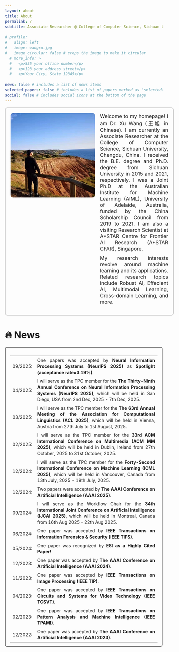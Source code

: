 ```yaml
---
layout: about
title: About
permalink: /
subtitle: Associate Researcher @ College of Computer Science, Sichuan University

# profile:
#   align: left
#   image: wangxu.jpg
#   image_circular: false # crops the image to make it circular
  # more_info: >
  #   <p>555 your office number</p>
  #   <p>123 your address street</p>
  #   <p>Your City, State 12345</p>

news: false # includes a list of news items
selected_papers: false # includes a list of papers marked as "selected={true}"
social: false # includes social icons at the bottom of the page
---
```


<!-- <div class="boxmine" style="width:100%;">
<p align="justify" style="font-size: 17px;">
Welcome to my homepage! I am Dr. Xu Wang (王旭). I am currently an Associate Researcher/Professor at the College of Computer Science, Sichuan University. I received the B.E. degree and Ph.D. degree from Sichuan University in 2015 and 2021, respectively. I was a Joint Ph.D at the Australian Institute for Machine Learning (AIML), University of Adelaide, funded by the China Scholarship Council from 2019 to 2021. 
</p>

<p align="justify" style="font-size: 17px;">
My research interests revolve around machine learning and its applications. Related research topics include Robust AI, Effecient AI, multimodal learning, cross-domain learning, and more. 
<a href="https://scholar.google.com/citations?user=XTOXhy4AAAAJ&hl=en"></a> 
</p>
</div> -->

<!-- 🔥 <strong style="font-size: 20px;"> News </strong>
<ul style="text-align: justify; margin: 0; padding: 0;">
    <li>[Dec 2024] Two papers were accepted by The AAAI Conference on Artificial Intelligence (AAAI 2025, CCF-A). Congratulations to Chao and Zi-niu!</li>
    <li>[Sep 2024] I will serve as the Workflow Chair for the 34th International Joint Conference on Artificial Intelligence (IJCAI 2025, CCF-A), which will be held in Montreal, Canada from 16th Aug 2025 – 22th Aug 2025.</li>
    <li>[Jun 2024] One paper was accepted by IEEE Transactions on Information Forensics & Security (IEEE TIFS, CCF-A). Congratulations to Yong!</li>
    <li>[May 2024] One paper was recognized by ESI as a Highly Cited Paper!</li>
    <li>[Dec 2023] One paper was accepted by The AAAI Conference on Artificial Intelligence (AAAI 2024, CCF-A). Congratulations to Hao-ran!</li>
    <li>[Nov 2023] One paper was accepted by IEEE Transactions on Image Processing (IEEE TIP, CCF-A). Congratulations to Peng!</li>
    <li>[Apr 2023] One paper was accepted by IEEE Transactions on Circuits and Systems for Video Technology (IEEE TCSVT, JCR-Q1). Thanks to all coauthors!</li>
    <li>[Dec 2022] One paper was accepted by The AAAI Conference on Artificial Intelligence (AAAI 2023, CCF-A). Thanks to all coauthors!</li>
</ul> -->



<div
  class="boxmine"
  style="
    width: 100%;
    border: 2px solid #cccccc;
    border-radius: 8px;
    padding: 16px;
    display: flex;
    flex-wrap: wrap;
    align-items: flex-start;
    gap: 16px;
  "
>
  <!-- 图片部分 -->
  <div
    style="
      flex: 0 0 auto;
      max-width: 270px; /* 限制图片最大宽度 */
      text-align: center;
      width: 100%; /* 在移动端下占满宽度 */
    "
  >
    <img
      src="assets/img/wangxu.jpg"
      alt="Xu Wang"
      style="
        width: 100%;
        height: auto; /* 保持图片比例 */
        max-width: 270px; /* 限制图片最大宽度 */
        border-radius: 8px;
        object-fit: cover; /* 确保图片不拉伸变形 */
      "
    />
  </div>

  <!-- 文本部分 -->
  <div style="flex: 1; width: 100%;">
    <p align="justify" style="font-size: 16px; margin: 0;">
      Welcome to my homepage! I am Dr. Xu Wang (王旭 in Chinese). I am currently an
      Associate Researcher at the College of Computer Science, Sichuan
      University, Chengdu, China. I received the B.E. degree and Ph.D. degree
      from Sichuan University in 2015 and 2021, respectively. I was a Joint
      Ph.D at the Australian Institute for Machine Learning (AIML), University
      of Adelaide, Australia, funded by the China Scholarship Council from
      2019 to 2021. I am also a visiting Research Scientist at A*STAR Centre for Frontier AI Research (A*STAR CFAR), Singapore.
    </p>
    <p align="justify" style="font-size: 16px; margin-top: 10px;">
      My research interests revolve around machine learning and its
      applications. Related research topics include Robust AI, Effecient AI,
      Multimodal Learning, Cross-domain Learning, and more.
    </p>
  </div>
</div>

<!-- 添加媒体查询 -->
<style>
  @media (max-width: 768px) {
    .boxmine {
      flex-direction: column; /* 在小屏幕上图片和文本垂直排列 */
      align-items: center;
    }
    .boxmine img {
      width: auto; /* 图片宽度自适应 */
      height: auto; /* 高度自适应 */
      max-width: 270px; /* 限制图片最大宽度 */
      object-fit: contain; /* 保持图片比例 */
    }
    .boxmine div {
      width: 100%; /* 每个部分占据100%的宽度 */
    }
  }
</style>



<p style="margin:22px 0px 0px 0px;"></p>

<div class="page-header" style="margin-bottom: 20px;">
  <h2 id="textbook" style="font-size:30px; margin-bottom: 10px;">🔥 <strong>News</strong></h2>
</div>
<p style="margin:20px 0px 0px 0px;"></p>

<div
  class="panel"
  style="padding:12px 14px 8px 14px; border-radius:6px; border-style: solid; border-width:2px; border-color: #666666;"
>
  <div class="media">
    <table
      class="table table-borderless"
      style="width: 100%; text-align: justify; border-spacing: 0; border-collapse: collapse;"
    >
      <tbody>
        <tr>
          <td width="50" style="text-align: justify; padding: 4px 8px; line-height: 1.4;">
            09/2025:
          </td>
          <td style="text-align: justify; padding: 4px 8px; line-height: 1.4;">
            One papers was accepted by <strong> Neural Information Processing Systems (NeurIPS 2025)</strong> as <strong>Spotlight (acceptance rate=3.19%)</strong>.
          </td>
        </tr>
        <tr>
          <td width="50" style="text-align: justify; padding: 4px 8px; line-height: 1.4;">
            04/2025:
          </td>
          <td style="text-align: justify; padding: 4px 8px; line-height: 1.4;">
            I will serve as the TPC member for the <strong>The Thirty-Ninth Annual Conference on Neural Information Processing Systems (NeurIPS 2025)</strong>, which will be
            held in San Diego, USA from 2nd Dec, 2025 - 7th Dec, 2025.
          </td>
        </tr>
        <tr>
          <td width="50" style="text-align: justify; padding: 4px 8px; line-height: 1.4;">
            03/2025:
          </td>
          <td style="text-align: justify; padding: 4px 8px; line-height: 1.4;">
            I will serve as the TPC member for the <strong>The 63rd Annual Meeting of the Association for Computational Linguistics (ACL 2025)</strong>, which will be
            held in Vienna, Austria from 27th July to 1st August, 2025.
          </td>
        </tr>
        <tr>
          <td width="50" style="text-align: justify; padding: 4px 8px; line-height: 1.4;">
            02/2025:
          </td>
          <td style="text-align: justify; padding: 4px 8px; line-height: 1.4;">
            I will serve as the TPC member for the <strong>33rd ACM International Conference on Multimedia (ACM MM 2025)</strong>, which will be
            held in Dublin, Ireland from 27th October, 2025 to 31st October, 2025.
          </td>
        </tr>
        <tr>
          <td width="50" style="text-align: justify; padding: 4px 8px; line-height: 1.4;">
            12/2024:
          </td>
          <td style="text-align: justify; padding: 4px 8px; line-height: 1.4;">
            I will serve as the TPC member for the <strong>Forty-Second International Conference on Machine Learning (ICML 2025)</strong>, which will be
            held in Vancouver, Canada from 13th July, 2025 - 19th July, 2025.
          </td>
        </tr>
        <tr>
          <td width="50" style="text-align: justify; padding: 4px 8px; line-height: 1.4;">
            12/2024:
          </td>
          <td style="text-align: justify; padding: 4px 8px; line-height: 1.4;">
            Two papers were accepted by <strong>The AAAI Conference on Artificial
            Intelligence (AAAI 2025)</strong>.
          </td>
        </tr>
        <tr>
          <td width="50" style="text-align: justify; padding: 4px 8px; line-height: 1.4;">
            09/2024:
          </td>
          <td style="text-align: justify; padding: 4px 8px; line-height: 1.4;">
            I will serve as the Workflow Chair for the <strong>34th International Joint Conference on Artificial Intelligence (IJCAI 2025)</strong>, which will be
            held in Montreal, Canada from 16th Aug 2025 – 22th Aug 2025.
          </td>
        </tr>
        <tr>
          <td width="50" style="text-align: justify; padding: 4px 8px; line-height: 1.4;">
            06/2024:
          </td>
          <td style="text-align: justify; padding: 4px 8px; line-height: 1.4;">
            One paper was accepted by <strong>IEEE Transactions on Information
            Forensics & Security (IEEE TIFS)</strong>.
          </td>
        </tr>
        <tr>
          <td width="50" style="text-align: justify; padding: 4px 8px; line-height: 1.4;">
            05/2024:
          </td>
          <td style="text-align: justify; padding: 4px 8px; line-height: 1.4;">
            One paper was recognized by <strong>ESI as a Highly Cited Paper!</strong>
          </td>
        </tr>
        <tr>
          <td width="50" style="text-align: justify; padding: 4px 8px; line-height: 1.4;">
            12/2023:
          </td>
          <td style="text-align: justify; padding: 4px 8px; line-height: 1.4;">
            One paper was accepted by <strong>The AAAI Conference on Artificial
            Intelligence (AAAI 2024)</strong>.
          </td>
        </tr>
        <tr>
          <td width="50" style="text-align: justify; padding: 4px 8px; line-height: 1.4;">
            11/2023:
          </td>
          <td style="text-align: justify; padding: 4px 8px; line-height: 1.4;">
            One paper was accepted by <strong>IEEE Transactions on Image Processing
            (IEEE TIP)</strong>.
          </td>
        </tr>
        <tr>
          <td width="50" style="text-align: justify; padding: 4px 8px; line-height: 1.4;">
            04/2023:
          </td>
          <td style="text-align: justify; padding: 4px 8px; line-height: 1.4;">
            One paper was accepted by <strong>IEEE Transactions on Circuits and Systems
            for Video Technology (IEEE TCSVT)</strong>.
          </td>
        </tr>
        <tr>
          <td width="50" style="text-align: justify; padding: 4px 8px; line-height: 1.4;">
            02/2023:
          </td>
          <td style="text-align: justify; padding: 4px 8px; line-height: 1.4;">
            One paper was accepted by <strong>IEEE Transactions on Pattern Analysis and Machine Intelligence (IEEE TPAMI)</strong>.
          </td>
        </tr>
        <tr>
          <td width="60" style="text-align: justify; padding: 4px 8px; line-height: 1.4;">
            12/2022:
          </td>
          <td style="text-align: justify; padding: 4px 8px; line-height: 1.4;">
            One paper was accepted by <strong>The AAAI Conference on Artificial
            Intelligence (AAAI 2023)</strong>.
          </td>
        </tr>
      </tbody>
    </table>
    <p style="margin:-10px 0px 0px 0px;"></p>
  </div>
</div>


<!-- <center>
<div id="clustrmaps-widget" style="width:10%">
<script type="text/javascript" id="clstr_globe" src="//clustrmaps.com/globe.js?d=o7UwGoUjRx86dwNP8X3ALJZlExuIWwmwszoag4mmXiw"></script>
</div></center> -->

<center>
<div id="clustrmaps-widget" style="display:none;">
    <script type="text/javascript" id="clstr_globe" src="//clustrmaps.com/globe.js?d=o7UwGoUjRx86dwNP8X3ALJZlExuIWwmwszoag4mmXiw"></script>
</div>
</center>

